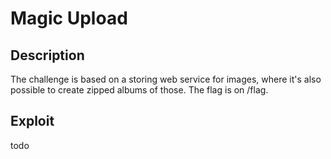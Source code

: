 # Magic Upload
## Description
The challenge is based on a storing web service for images, where it's also possible to create zipped albums of those.
The flag is on /flag.
## Exploit
todo
